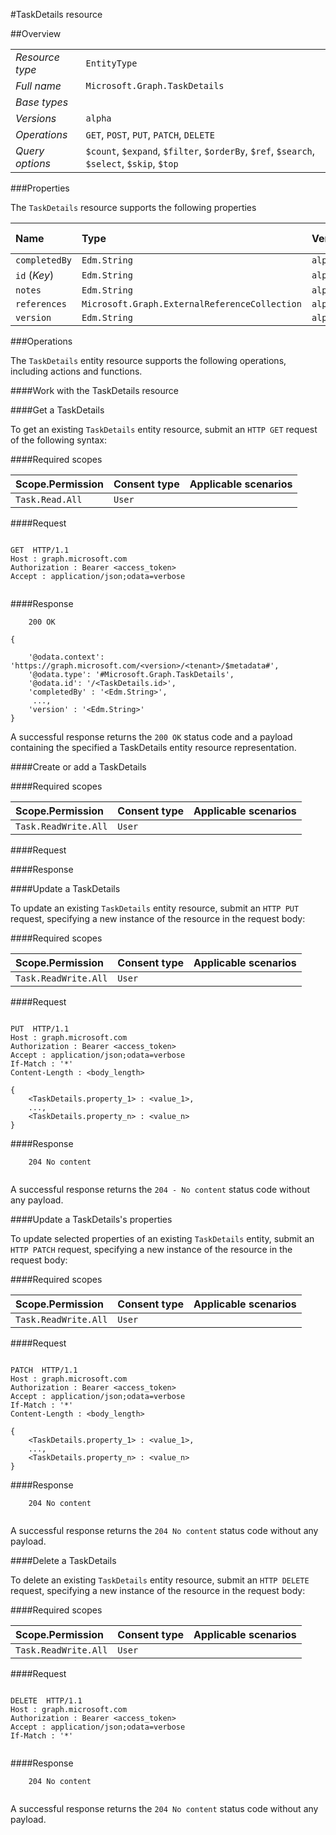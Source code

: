 #TaskDetails resource

 



##Overview

|  |  | 
| :-- | :-- | 
| _Resource type_ | `EntityType` | 
| _Full name_ | `Microsoft.Graph.TaskDetails` | 
| _Base types_ |  | 
| _Versions_ | `alpha` | 
| _Operations_ | `GET`, `POST`, `PUT`, `PATCH`, `DELETE` | 
| _Query options_ | `$count`, `$expand`, `$filter`, `$orderBy`, `$ref`, `$search`, `$select`, `$skip`, `$top` | 


###Properties

The `TaskDetails` resource supports the following properties 

| Name | Type | Versions | Nullable | Unicode | Writeable | Required to create | Default value | Comments | 
| :-- | :-- | :-- | :-- | :-- | :-- | :-- | :-- | :-- | 
| `completedBy` | `Edm.String` | `alpha` | `true` | `false` | `true` | `true` |  |  | 
| `id` (_Key_) | `Edm.String` | `alpha` | `false` | `false` | `true` | `true` |  |  | 
| `notes` | `Edm.String` | `alpha` | `true` | `false` | `true` | `true` |  |  | 
| `references` | `Microsoft.Graph.ExternalReferenceCollection` | `alpha` | `true` | `n/a` | `true` | `true` |  |  | 
| `version` | `Edm.String` | `alpha` | `true` | `false` | `true` | `true` |  |  | 


###Operations

The `TaskDetails` entity resource supports the following operations, including actions and functions. 

####Work with the TaskDetails resource

####Get a TaskDetails

To get an existing `TaskDetails` entity resource, submit an `HTTP GET` request of the following syntax: 

####Required scopes

| Scope.Permission | Consent type | Applicable scenarios | 
| :-- | :-- | :-- | 
| `Task.Read.All` | `User` |  | 
####Request

```
	
GET  HTTP/1.1
Host : graph.microsoft.com
Authorization : Bearer <access_token>
Accept : application/json;odata=verbose


```

####Response

```
	200 OK

{

	'@odata.context': 'https://graph.microsoft.com/<version>/<tenant>/$metadata#',
	'@odata.type': '#Microsoft.Graph.TaskDetails',
	'@odata.id': '/<TaskDetails.id>',
	'completedBy' : '<Edm.String>',
	 ...,
	'version' : '<Edm.String>'
}

```

A successful response returns the `200 OK` status code and a payload containing the specified a TaskDetails entity resource representation. 

####Create or add a TaskDetails

 

####Required scopes

| Scope.Permission | Consent type | Applicable scenarios | 
| :-- | :-- | :-- | 
| `Task.ReadWrite.All` | `User` |  | 
####Request

####Response

 

####Update a TaskDetails

To update an existing `TaskDetails` entity resource, submit an `HTTP PUT` request, specifying a new instance of the resource in the request body: 

####Required scopes

| Scope.Permission | Consent type | Applicable scenarios | 
| :-- | :-- | :-- | 
| `Task.ReadWrite.All` | `User` |  | 
####Request

```
	
PUT  HTTP/1.1
Host : graph.microsoft.com
Authorization : Bearer <access_token>
Accept : application/json;odata=verbose
If-Match : '*'
Content-Length : <body_length>

{
	<TaskDetails.property_1> : <value_1>,
	...,
	<TaskDetails.property_n> : <value_n>
}

```

####Response

```
	204 No content


```

A successful response returns the `204 - No content` status code without any payload. 

####Update a TaskDetails's properties

To update selected properties of an existing `TaskDetails` entity, submit an `HTTP PATCH` request, specifying a new instance of the resource in the request body: 

####Required scopes

| Scope.Permission | Consent type | Applicable scenarios | 
| :-- | :-- | :-- | 
| `Task.ReadWrite.All` | `User` |  | 
####Request

```
	
PATCH  HTTP/1.1
Host : graph.microsoft.com
Authorization : Bearer <access_token>
Accept : application/json;odata=verbose
If-Match : '*'
Content-Length : <body_length>

{
	<TaskDetails.property_1> : <value_1>,
	...,
	<TaskDetails.property_n> : <value_n>
}

```

####Response

```
	204 No content


```

A successful response returns the `204 No content` status code without any payload. 

####Delete a TaskDetails 

To delete an existing `TaskDetails` entity resource, submit an `HTTP DELETE` request, specifying a new instance of the resource in the request body: 

####Required scopes

| Scope.Permission | Consent type | Applicable scenarios | 
| :-- | :-- | :-- | 
| `Task.ReadWrite.All` | `User` |  | 
####Request

```
	
DELETE  HTTP/1.1
Host : graph.microsoft.com
Authorization : Bearer <access_token>
Accept : application/json;odata=verbose
If-Match : '*'


```

####Response

```
	204 No content


```

A successful response returns the `204 No content` status code without any payload. 

<!-- {
"type": "#page.annotation",
"tocPath": "EntityType/TaskDetails",
"tocItems": {
	"EntityType/TaskDetails/Overview": "#overview",
	"EntityType/TaskDetails/Operations": "#operations"
}
"section": "documentation"
} -->